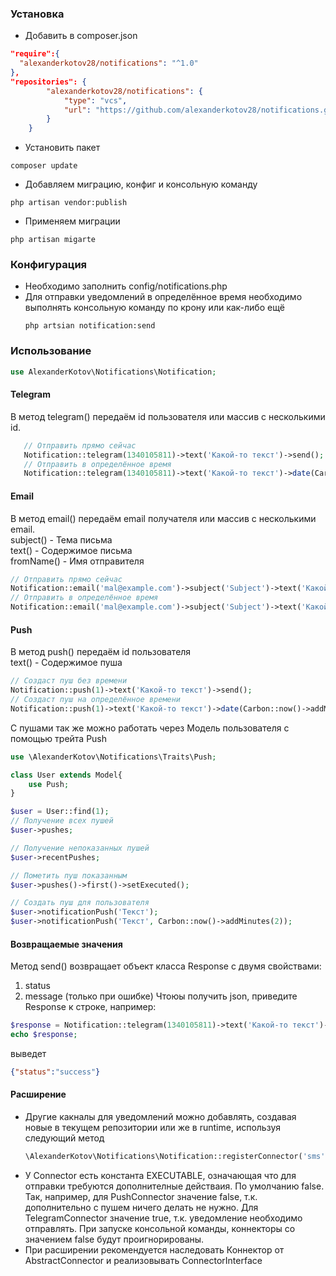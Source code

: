 ### Установка
* Добавить в composer.json
```json
"require":{
  "alexanderkotov28/notifications": "^1.0"
},
"repositories": {
        "alexanderkotov28/notifications": {
            "type": "vcs",
            "url": "https://github.com/alexanderkotov28/notifications.git"
        }
    }
```
* Установить пакет
```shell script
composer update
```

* Добавляем миграцию, конфиг и консольную команду
```shell script
php artisan vendor:publish
```

* Применяем миграции
```shell script
php artisan migarte
```

### Конфигурация
* Необходимо заполнить config/notifications.php
* Для отправки уведомлений в определённое время необходимо выполнять консольную команду по крону или как-либо ещё
  ```shell script
  php artsian notification:send
  ```

### Использование
```php
use AlexanderKotov\Notifications\Notification;
```
#### Telegram
В метод telegram() передаём id пользователя или массив с несколькими id.
```php
   // Отправить прямо сейчас
   Notification::telegram(1340105811)->text('Какой-то текст')->send();
   // Отправить в определённое время
   Notification::telegram(1340105811)->text('Какой-то текст')->date(Carbon::now()->addMinutes(2));
```

#### Email
В метод email() передаём email получателя или массив с несколькими email.  
subject() - Тема письма  
text() - Содержимое письма  
fromName() - Имя отправителя

```php
// Отправить прямо сейчас
Notification::email('mal@example.com')->subject('Subject')->text('Какой-то текст')->fromName('Test')->send();
// Отправить в определённое время
Notification::email('mal@example.com')->subject('Subject')->text('Какой-то текст')->fromName('Test')->date(Carbon::now()->addMinutes(2));
```

#### Push
В метод push() передаём id пользователя  
text() - Содержимое пуша  
```php
// Создаст пуш без времени
Notification::push(1)->text('Какой-то текст')->send();
// Создаст пуш на определённое времени
Notification::push(1)->text('Какой-то текст')->date(Carbon::now()->addMinutes(2));
```

С пушами так же можно работать через Модель пользователя с помощью трейта Push
```php
use \AlexanderKotov\Notifications\Traits\Push;

class User extends Model{
    use Push;
}

$user = User::find(1);
// Получение всех пушей
$user->pushes;

// Получение непоказанных пушей
$user->recentPushes;

// Пометить пуш показанным
$user->pushes()->first()->setExecuted();

// Создать пуш для пользователя
$user->notificationPush('Текст');
$user->notificationPush('Текст', Carbon::now()->addMinutes(2));
```

#### Возвращаемые значения
Метод send() возвращает объект класса Response с двумя свойствами:
1. status
2. message (только при ошибке)
Чтоюы получить json, приведите Response к строке, например:
```php
$response = Notification::telegram(1340105811)->text('Какой-то текст')->send();
echo $response;
```
выведет 
```json
{"status":"success"}
```

#### Расширение
* Другие какналы для уведомлений можно добавлять, создавая новые в текущем репозитории или же в runtime, используя следующий метод 
  ```php
  \AlexanderKotov\Notifications\Notification::registerConnector('sms', SMSConnector::class);
  ```
* У Connector есть константа EXECUTABLE, означающая что для отправки требуются дополнителные действаия. По умолчанию false. 
Так, например, для PushConnector значение false, т.к. дополнительно с пушем ничего делать не нужно. 
Для TelegramConnector значение true, т.к. уведомление необходимо отправлять. 
При запуске консольной команды, коннекторы со значением false будут проигнорированы. 
* При расширении рекомендуется наследовать Коннектор от AbstractConnector и реализовывать ConnectorInterface
